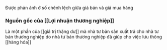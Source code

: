 Được phản ánh ở số chênh lệch giữa giá bán và giá mua hàng

### Nguồn gốc của [[Lợi nhuận thương nghiệp]]
Là một phần của [[giá trị thặng dư]] mà nhà tư bản sản xuất trả cho nhà tư bản thương nghiệp do nhà tư bản thương nghiệp đã giúp cho việc lưu thông [[hàng hóa]]

###